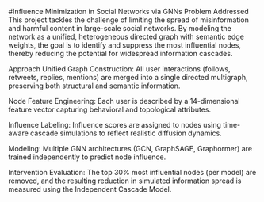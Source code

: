 #Influence Minimization in Social Networks via GNNs
Problem Addressed
This project tackles the challenge of limiting the spread of misinformation and harmful content in large-scale social networks. By modeling the network as a unified, heterogeneous directed graph with semantic edge weights, the goal is to identify and suppress the most influential nodes, thereby reducing the potential for widespread information cascades.

Approach
Unified Graph Construction: All user interactions (follows, retweets, replies, mentions) are merged into a single directed multigraph, preserving both structural and semantic information.

Node Feature Engineering: Each user is described by a 14-dimensional feature vector capturing behavioral and topological attributes.

Influence Labeling: Influence scores are assigned to nodes using time-aware cascade simulations to reflect realistic diffusion dynamics.

Modeling: Multiple GNN architectures (GCN, GraphSAGE, Graphormer) are trained independently to predict node influence.

Intervention Evaluation: The top 30% most influential nodes (per model) are removed, and the resulting reduction in simulated information spread is measured using the Independent Cascade Model.
